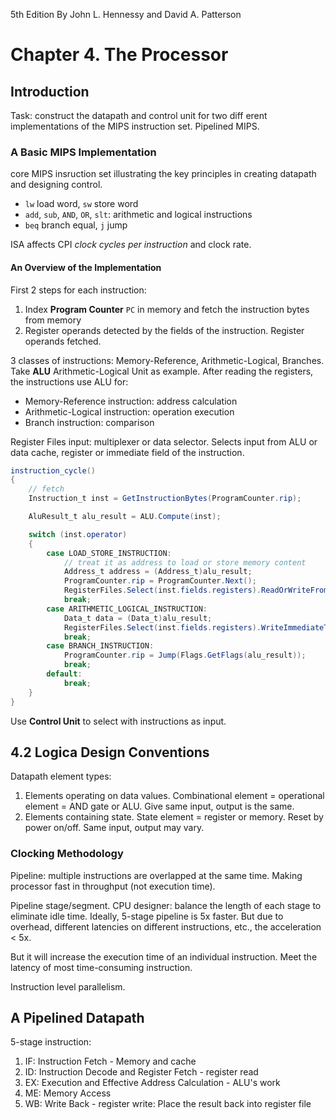 5th Edition By John L. Hennessy and David A. Patterson

# Chapter 4. The Processor

## Introduction

Task: construct the datapath and control unit for two diff erent implementations of the MIPS instruction set. Pipelined MIPS.

### A Basic MIPS Implementation

core MIPS insruction set illustrating the key principles in creating datapath and designing control.

-   `lw` load word, `sw` store word
-   `add`, `sub`, `AND`, `OR`, `slt`: arithmetic and logical instructions
-   `beq` branch equal, `j` jump

ISA affects CPI *clock cycles per instruction* and clock rate.

#### An Overview of the Implementation

First 2 steps for each instruction:

1.  Index **Program Counter** `PC` in memory and fetch the instruction bytes from memory
2.  Register operands detected by the fields of the instruction. Register operands fetched.

3 classes of instructions: Memory-Reference, Arithmetic-Logical, Branches. Take **ALU** Arithmetic-Logical Unit as example. After reading the registers, the instructions use ALU for:

-   Memory-Reference instruction: address calculation
-   Arithmetic-Logical instruction: operation execution
-   Branch instruction: comparison

Register Files input: multiplexer or data selector. Selects input from ALU or data cache, register or immediate field of the instruction.

```csharp
instruction_cycle()
{
    // fetch
    Instruction_t inst = GetInstructionBytes(ProgramCounter.rip);

    AluResult_t alu_result = ALU.Compute(inst);

    switch (inst.operator)
    {
        case LOAD_STORE_INSTRUCTION:
            // treat it as address to load or store memory content
            Address_t address = (Address_t)alu_result;
            ProgramCounter.rip = ProgramCounter.Next();
            RegisterFiles.Select(inst.fields.registers).ReadOrWriteFromMemoryToRegister(address);
            break;
        case ARITHMETIC_LOGICAL_INSTRUCTION:
            Data_t data = (Data_t)alu_result;
            RegisterFiles.Select(inst.fields.registers).WriteImmediateToRegister(data);
            break;
        case BRANCH_INSTRUCTION:
            ProgramCounter.rip = Jump(Flags.GetFlags(alu_result));
            break;
        default:
            break;
    }
}
```

Use **Control Unit** to select with instructions as input.

## 4.2 Logica Design Conventions

Datapath element types:

1.  Elements operating on data values. Combinational element = operational element = AND gate or ALU. Give same input, output is the same.
2.  Elements containing state. State element = register or memory. Reset by power on/off. Same input, output may vary.

### Clocking Methodology






Pipeline: multiple instructions are overlapped at the same time. Making processor fast in throughput (not execution time).

Pipeline stage/segment. CPU designer: balance the length of each stage to eliminate idle time. Ideally, 5-stage pipeline is 5x faster. But due to overhead, different latencies on different instructions, etc., the acceleration < 5x.

But it will increase the execution time of an individual instruction. Meet the latency of most time-consuming instruction.

Instruction level parallelism. 

## A Pipelined Datapath

5-stage instruction:

1.  IF: Instruction Fetch - Memory and cache
2.  ID: Instruction Decode and Register Fetch - register read
3.  EX: Execution and Effective Address Calculation - ALU's work
4.  ME: Memory Access
5.  WB: Write Back - register write: Place the result back into register file


